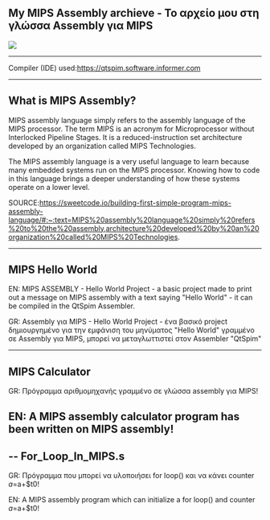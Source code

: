 My MIPS Assembly archieve - Το αρχείο μου στη γλώσσα Assembly για MIPS
--------
![](https://th.bing.com/th/id/OIP.XKgEwo_PD54CUIZ2nmlWpgEsCo?pid=ImgDet&rs=1)

----
Compiler (IDE) used:https://qtspim.software.informer.com



----
What is MIPS Assembly?
-----
MIPS assembly language simply refers to the assembly language of the MIPS processor. The term MIPS is an acronym for Microprocessor without Interlocked Pipeline Stages. It is a reduced-instruction set architecture developed by an organization called MIPS Technologies.

The MIPS assembly language is a very useful language to learn because many embedded systems run on the MIPS processor. Knowing how to code in this language brings a deeper understanding of how these systems operate on a lower level.




SOURCE:https://sweetcode.io/building-first-simple-program-mips-assembly-language/#:~:text=MIPS%20assembly%20language%20simply%20refers%20to%20the%20assembly,architecture%20developed%20by%20an%20organization%20called%20MIPS%20Technologies.



---------------------------------------------------------------------------------------------------------------------------------------------------------------------------------
MIPS Hello World
---------------------------------------------------------------------------------------------------------------------------------------------------------------------------------
EN: MIPS ASSEMBLY - Hello World Project - a basic project made to print out a message on MIPS assembly with a text saying "Hello World" - it can be compiled in the QtSpim Assembler.



GR: Assembly για MIPS - Hello World Project - ένα βασικό project δημιουργημένο για την εμφάνιση του μηνύματος "Hello World" γραμμένο σε Assembly για MIPS, μπορεί να μεταγλωττιστεί στον Assembler "QtSpim"


-----------------------------------------------------------------------------------------------------------------------------------------------------------------------------------
MIPS Calculator
---------------------------------------------------------------------------------------------------------------------------------------------------------------------------------
GR: Πρόγραμμα αριθμομηχανής γραμμένο σε γλώσσα assembly για MIPS! 


EN: A MIPS assembly calculator program has been written on MIPS assembly!
---------------------------------------------------------------------------------------------------------------------------------------------------------------------------------
--
For_Loop_In_MIPS.s
---------------------------------------------------------------------------------------------------------------------------------------------------------------------------------
GR: Πρόγραμμα που μπορεί να υλοποιήσει for loop() και να κάνει counter $a=$a+$t0! 


EN: A MIPS assembly program which can initialize a for loop() and counter $a=$a+$t0!
